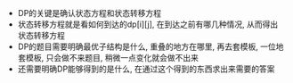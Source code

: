 - DP的关键是确认状态方程和状态转移方程
- 状态转移方程就是看如何到达的dp\[i][j], 在到达之前有哪几种情况, 从而得出状态转移方程
- DP的题目需要明确最优子结构是什么, 重叠的地方在哪里, 再去套模板, 一位地套模板, 只会做不来题目, 稍微一点变化就会做不出来
- 还需要明确DP能够得到的是什么, 在通过这个得到的东西求出来需要的答案